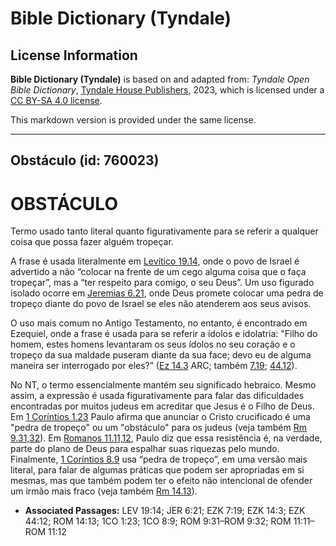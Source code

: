 # Bible Dictionary (Tyndale)

## License Information

**Bible Dictionary (Tyndale)** is based on and adapted from: _Tyndale Open Bible Dictionary_, [Tyndale House Publishers](https://tyndaleopenresources.com/), 2023, which is licensed under a [CC BY-SA 4.0 license](https://creativecommons.org/licenses/by-sa/4.0/legalcode.en).

This markdown version is provided under the same license.



--------------------------------

## Obstáculo (id: 760023)

OBSTÁCULO
=========

Termo usado tanto literal quanto figurativamente para se referir a qualquer coisa que possa fazer alguém tropeçar.

A frase é usada literalmente em [Levítico 19\.14](https://ref.ly/Lev19:14), onde o povo de Israel é advertido a não “colocar na frente de um cego alguma coisa que o faça tropeçar”, mas a “ter respeito para comigo, o seu Deus”. Um uso figurado isolado ocorre em [Jeremias 6\.21](https://ref.ly/Jer6:21), onde Deus promete colocar uma pedra de tropeço diante do povo de Israel se eles não atenderem aos seus avisos.

O uso mais comum no Antigo Testamento, no entanto, é encontrado em Ezequiel, onde a frase é usada para se referir a ídolos e idolatria: "Filho do homem, estes homens levantaram os seus ídolos no seu coração e o tropeço da sua maldade puseram diante da sua face; devo eu de alguma maneira ser interrogado por eles?” ([Ez 14\.3](https://ref.ly/Ezek14:3) ARC; também [7\.19](https://ref.ly/Ezek7:19); [44\.12](https://ref.ly/Ezek44:12)).

No NT, o termo essencialmente mantém seu significado hebraico. Mesmo assim, a expressão é usada figurativamente para falar das dificuldades encontradas por muitos judeus em acreditar que Jesus é o Filho de Deus. Em [1 Coríntios 1\.23](https://ref.ly/1Cor1:23) Paulo afirma que anunciar o Cristo crucificado é uma "pedra de tropeço" ou um "obstáculo" para os judeus (veja também [Rm 9\.31,32](https://ref.ly/Rom9:31-Rom9:32)). Em [Romanos 11\.11,12](https://ref.ly/Rom11:11-Rom11:12), Paulo diz que essa resistência é, na verdade, parte do plano de Deus para espalhar suas riquezas pelo mundo. Finalmente, [1 Coríntios 8\.9](https://ref.ly/1Cor8:9) usa “pedra de tropeço”, em uma versão mais literal, para falar de algumas práticas que podem ser apropriadas em si mesmas, mas que também podem ter o efeito não intencional de ofender um irmão mais fraco (veja também [Rm 14\.13](https://ref.ly/Rom14:13)).

* **Associated Passages:** LEV 19:14; JER 6:21; EZK 7:19; EZK 14:3; EZK 44:12; ROM 14:13; 1CO 1:23; 1CO 8:9; ROM 9:31–ROM 9:32; ROM 11:11–ROM 11:12

